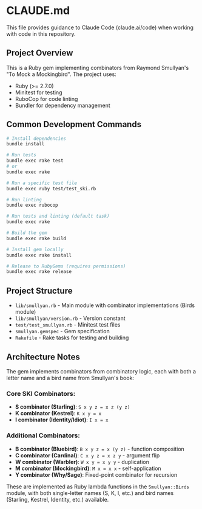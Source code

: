 # CLAUDE.md

This file provides guidance to Claude Code (claude.ai/code) when working with code in this repository.

## Project Overview

This is a Ruby gem implementing combinators from Raymond Smullyan's "To Mock a Mockingbird". The project uses:
- Ruby (>= 2.7.0)
- Minitest for testing
- RuboCop for code linting
- Bundler for dependency management

## Common Development Commands

```bash
# Install dependencies
bundle install

# Run tests
bundle exec rake test
# or
bundle exec rake

# Run a specific test file
bundle exec ruby test/test_ski.rb

# Run linting
bundle exec rubocop

# Run tests and linting (default task)
bundle exec rake

# Build the gem
bundle exec rake build

# Install gem locally
bundle exec rake install

# Release to RubyGems (requires permissions)
bundle exec rake release
```

## Project Structure

- `lib/smullyan.rb` - Main module with combinator implementations (Birds module)
- `lib/smullyan/version.rb` - Version constant
- `test/test_smullyan.rb` - Minitest test files
- `smullyan.gemspec` - Gem specification
- `Rakefile` - Rake tasks for testing and building

## Architecture Notes

The gem implements combinators from combinatory logic, each with both a letter name and a bird name from Smullyan's book:

### Core SKI Combinators:
- **S combinator (Starling)**: `S x y z = x z (y z)`
- **K combinator (Kestrel)**: `K x y = x`
- **I combinator (Identity/Idiot)**: `I x = x`

### Additional Combinators:
- **B combinator (Bluebird)**: `B x y z = x (y z)` - function composition
- **C combinator (Cardinal)**: `C x y z = x z y` - argument flip
- **W combinator (Warbler)**: `W x y = x y y` - duplication
- **M combinator (Mockingbird)**: `M x = x x` - self-application
- **Y combinator (Why/Sage)**: Fixed-point combinator for recursion

These are implemented as Ruby lambda functions in the `Smullyan::Birds` module, with both single-letter names (S, K, I, etc.) and bird names (Starling, Kestrel, Identity, etc.) available.